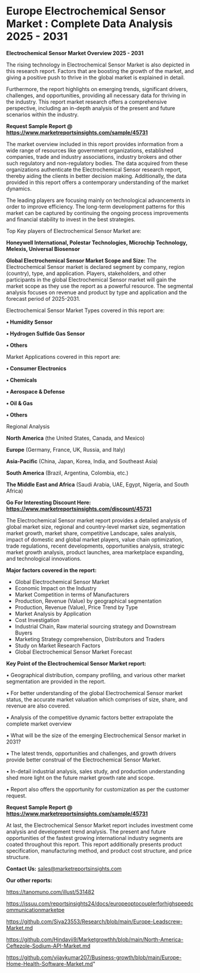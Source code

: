 # Europe Electrochemical Sensor Market : Complete Data Analysis 2025 - 2031

<Strong> Electrochemical Sensor Market Overview 2025 - 2031</strong>

The rising technology in Electrochemical Sensor Market is also depicted in this research report. Factors that are boosting the growth of the market, and giving a positive push to thrive in the global market is explained in detail.

Furthermore, the report highlights on emerging trends, significant drivers, challenges, and opportunities, providing all necessary data for thriving in the industry. This report market research offers a comprehensive perspective, including an in-depth analysis of the present and future scenarios within the industry.

<strong>Request Sample Report @ <a href=https://www.marketreportsinsights.com/sample/45731>https://www.marketreportsinsights.com/sample/45731</a></strong>

The market overview included in this report provides information from a wide range of resources like government organizations, established companies, trade and industry associations, industry brokers and other such regulatory and non-regulatory bodies. The data acquired from these organizations authenticate the Electrochemical Sensor research report, thereby aiding the clients in better decision making. Additionally, the data provided in this report offers a contemporary understanding of the market dynamics.

The leading players are focusing mainly on technological advancements in order to improve efficiency. The long-term development patterns for this market can be captured by continuing the ongoing process improvements and financial stability to invest in the best strategies.

Top Key players of Electrochemical Sensor Market are:

<strong>Honeywell International, Polestar Technologies, Microchip Technology, Melexis, Universal Biosensor</strong>

<strong><b>Global Electrochemical Sensor Market Scope and Size:</b></strong>
The Electrochemical Sensor market is declared segment by company, region (country), type, and application. Players, stakeholders, and other participants in the global Electrochemical Sensor market will gain the market scope as they use the report as a powerful resource. The segmental analysis focuses on revenue and product by type and application and the forecast period of 2025-2031.

Electrochemical Sensor Market Types covered in this report are:

<strong>•  Humidity Sensor

•  Hydrogen Sulfide Gas Sensor

•  Others</strong>

Market Applications covered in this report are:

<strong>•  Consumer Electronics

•  Chemicals

•  Aerospace & Defense

•  Oil & Gas

•  Others</strong> 

Regional Analysis

<strong>North America</strong> (the United States, Canada, and Mexico)

<strong>Europe</strong> (Germany, France, UK, Russia, and Italy)

<strong>Asia-Pacific</strong> (China, Japan, Korea, India, and Southeast Asia)

<strong>South America</strong> (Brazil, Argentina, Colombia, etc.)

<strong>The Middle East and Africa</strong> (Saudi Arabia, UAE, Egypt, Nigeria, and South Africa)

<strong>Go For Interesting Discount Here: <a href=https://www.marketreportsinsights.com/discount/45731>https://www.marketreportsinsights.com/discount/45731</a></strong>

The Electrochemical Sensor market report provides a detailed analysis of global market size, regional and country-level market size, segmentation market growth, market share, competitive Landscape, sales analysis, impact of domestic and global market players, value chain optimization, trade regulations, recent developments, opportunities analysis, strategic market growth analysis, product launches, area marketplace expanding, and technological innovations.

<strong><b>Major factors covered in the report:</b></strong>
<ul>
  <li>Global Electrochemical Sensor Market </li>
  <li>Economic Impact on the Industry</li>
  <li>Market Competition in terms of Manufacturers</li>
  <li>Production, Revenue (Value) by geographical segmentation</li>
  <li>Production, Revenue (Value), Price Trend by Type</li>
  <li>Market Analysis by Application</li>
  <li>Cost Investigation</li>
  <li>Industrial Chain, Raw material sourcing strategy and Downstream Buyers</li>
  <li>Marketing Strategy comprehension, Distributors and Traders</li>
  <li>Study on Market Research Factors</li>
  <li>Global Electrochemical Sensor Market Forecast</li>
</ul>

<strong><b>Key Point of the Electrochemical Sensor Market report:</b></strong>

• Geographical distribution, company profiling, and various other market segmentation are provided in the report.

• For better understanding of the global Electrochemical Sensor market status, the accurate market valuation which comprises of size, share, and revenue are also covered.

• Analysis of the competitive dynamic factors better extrapolate the complete market overview

• What will be the size of the emerging Electrochemical Sensor market in 2031?

• The latest trends, opportunities and challenges, and growth drivers provide better construal of the Electrochemical Sensor Market.

• In-detail industrial analysis, sales study, and production understanding shed more light on the future market growth rate and scope.

• Report also offers the opportunity for customization as per the customer request.

<strong>Request Sample Report @ <a href=https://www.marketreportsinsights.com/sample/45731>https://www.marketreportsinsights.com/sample/45731</a></strong>

At last, the Electrochemical Sensor Market report includes investment come analysis and development trend analysis. The present and future opportunities of the fastest growing international industry segments are coated throughout this report. This report additionally presents product specification, manufacturing method, and product cost structure, and price structure.

<strong>Contact Us:</strong>
sales@marketreportsinsights.com

<strong>Our other reports:</strong>

<a href=https://tanomuno.com/illust/531482>https://tanomuno.com/illust/531482</a>

<a href=https://issuu.com/reportsinsights24/docs/europeoptocouplerforhighspeedcommunicationmarketpe>https://issuu.com/reportsinsights24/docs/europeoptocouplerforhighspeedcommunicationmarketpe</a>

<a href=https://github.com/Siya23553/Research/blob/main/Europe-Leadscrew-Market.md>https://github.com/Siya23553/Research/blob/main/Europe-Leadscrew-Market.md</a>

<a href=https://github.com/Hindavii9/Marketgrowthh/blob/main/North-America-Ceftezole-Sodium-API-Market.md>https://github.com/Hindavii9/Marketgrowthh/blob/main/North-America-Ceftezole-Sodium-API-Market.md</a>

<a href=https://github.com/vijaykumar207/Business-growth/blob/main/Europe-Home-Health-Software-Market.md>https://github.com/vijaykumar207/Business-growth/blob/main/Europe-Home-Health-Software-Market.md</a>"
